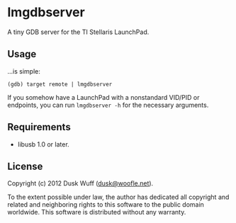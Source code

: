 lmgdbserver
===========

A tiny GDB server for the TI Stellaris LaunchPad.


Usage
-----

...is simple:

    (gdb) target remote | lmgdbserver

If you somehow have a LaunchPad with a nonstandard VID/PID or endpoints, you
can run `lmgdbserver -h` for the necessary arguments.


Requirements
------------

* libusb 1.0 or later.


License
-------

Copyright (c) 2012 Dusk Wuff (dusk@woofle.net).

To the extent possible under law, the author has dedicated all copyright and
related and neighboring rights to this software to the public domain worldwide.
This software is distributed without any warranty.

